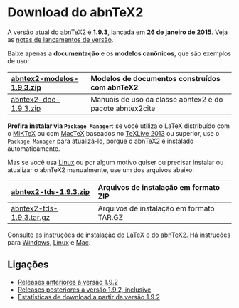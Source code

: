# Download do abnTeX2 #

A versão atual do abnTeX2 é **1.9.3**, lançada em **26 de janeiro de 2015**. Veja as [notas de lançamentos de versão](ReleaseNotes.md).

Baixe apenas a **documentação** e os **modelos canônicos**, que são exemplos de uso:

| [abntex2-modelos-1.9.3.zip](http://dl.bintray.com/laurocesar/generic/abntex2-modelos-1.9.3.zip) | Modelos de documentos construídos com abnTeX2 |
|:------------------------------------------------------------------------------------------------|:-----------------------------------------------|
| [abntex2-doc-1.9.3.zip](http://dl.bintray.com/laurocesar/generic/abntex2-doc-1.9.3.zip) | Manuais de uso da classe abntex2 e do pacote abntex2cite |

**Prefira instalar via `Package Manager`**: se você utiliza o LaTeX distribuído com o [MiKTeX](http://www.miktex.org/) ou com [MacTeX](http://tug.org/mactex/) baseados no [TeXLive 2013](http://www.tug.org/texlive/) ou superior, use o `Package Manager` para atualizá-lo, porque o abnTeX2 é instalado automaticamente.

Mas se você usa [Linux](InstalacaoLinux.md) ou por algum motivo quiser ou precisar instalar ou atualizar o abnTeX2 manualmente, use um dos arquivos abaixo:

| [abntex2-tds-1.9.3.zip](http://dl.bintray.com/laurocesar/generic/abntex2.tds-1.9.3.zip) | Arquivos de instalação em formato ZIP |
|:----------------------------------------------------------------------------------------|:----------------------------------------|
| [abntex2-tds-1.9.3.tar.gz](http://dl.bintray.com/laurocesar/generic/abntex2.tds-1.9.3.tar.gz) | Arquivos de instalação em formato TAR.GZ |

Consulte as [instruções de instalação do LaTeX e do abnTeX2](Instalacao.md). Há instruções para [Windows](InstalacaoWindows.md), [Linux](InstalacaoLinux.md) e [Mac](InstalacaoMac.md).

## Ligações ##

  * [Releases anteriores à versão 1.9.2](https://code.google.com/p/abntex2/downloads/list?can=1&q=&colspec=Filename+Summary+Uploaded+Size+DownloadCount)
  * [Releases posteriores à versão 1.9.2, inclusive](https://bintray.com/laurocesar/generic/abntex2-releases/)
  * [Estatísticas de download a partir da versão 1.9.2](https://bintray.com/laurocesar/generic/abntex2-releases/view/statistics)